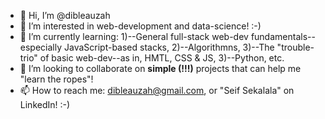 - 👋 Hi, I’m @dibleauzah
- 👀 I’m interested in web-development and data-science! :-)
- 🌱 I’m currently learning: 1)--General full-stack web-dev fundamentals--especially JavaScript-based stacks, 2)--Algorithmns, 3)--The "trouble-trio" of basic web-dev--as in, HMTL, CSS & JS, 3)--Python, etc.
- 💞️ I’m looking to collaborate on **simple (!!!)** projects that can help me "learn the ropes"!
- 📫 How to reach me: dibleauzah@gmail.com, or "Seif Sekalala" on LinkedIn! :-)

<!---
dibleauzah/dibleauzah is a ✨ special ✨ repository because its `README.md` (this file) appears on your GitHub profile.
You can click the Preview link to take a look at your changes.
--->
